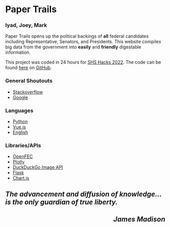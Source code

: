 # Paper Trails
### Iyad, Joey, Mark
Paper Trails opens up the political backings of **all** federal candidates including Representative, Senators, and Presidents. This website compiles big data from the government into **easily** and **friendly** digestable information.

This project was coded in 24 hours for [SHS Hacks 2022](https://shshacks.io/). The code can be found [here](https://github.com/JosephShepin/shs-hacks-2022) on [GitHub](https://github.com/).


### General Shoutouts
- [Stackoverflow](https://stackoverflow.com/)
- [Google](https://www.google.com/)
### Languages
- [Python](https://www.python.org/)
- [Vue.js](https://vuejs.org/)
- [English](https://en.wikipedia.org/wiki/English_language)
### Libraries/APIs
- [OpenFEC](https://api.open.fec.gov/)
- [Plotly](https://plotly.com/graphing-libraries/)
- [DuckDuckGo Image API](https://github.com/deepanprabhu/duckduckgo-images-api)
- [Flask](https://flask.palletsprojects.com/en/2.1.x/)
- [Chart.js](https://www.chartjs.org/)

## __*The advancement and diffusion of knowledge…is the only guardian of true liberty.*__
<div style="text-align: right"><em><h2>James Madison</h2></em></div>